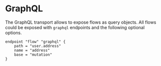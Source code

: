 # GraphQL

The GraphQL transport allows to expose flows as query objects.
All flows could be exposed with `graphql` endpoints and the following optional options.

```hcl
endpoint "flow" "graphql" {
    path = "user.address"
    name = "address"
	base = "mutation"
}
```